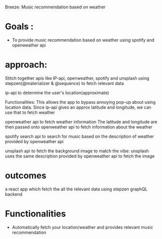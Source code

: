 Breeze: Music recommendation based on weather


# Goals : 

- To provide music recommendation based on weather using spotify and openweather api


# approach:

Stitch together apis like IP-api, openweather, spotify and unsplash using stepzen(@materializer & @sequence) to fetch relevant data


ip-api to determine the user's location(approximate)

Functionalities:
This allows the app to bypass annoying pop-up about using location data. Since ip-api gives an approx latitude and longitude, we can use that to fetch weather

openweather api to fetch weather information
The latitude and longitude are then passed onto openweather api to fetch information about the weather

spotify search api to search for music based on the description of weather provided by openweather api

unsplash api to fetch the background image to match the vibe: unsplash uses the same description provided by openweather api to fetch the image


# outcomes

a react app which fetch the all the relevant data using stepzen graphQL backend


# Functionalities
- Automatically fetch your location/weather and provides relevant music recommendation




